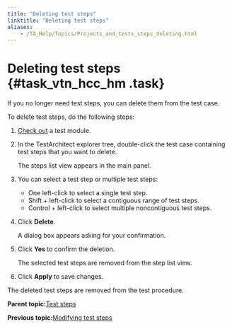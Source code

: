 ```yaml
--- 
title: "Deleting test steps"
linktitle: "Deleting test steps"
aliases: 
    - /TA_Help/Topics/Projects_and_tests_steps_deleting.html
---
```

# Deleting test steps {#task_vtn_hcc_hm .task}

If you no longer need test steps, you can delete them from the test case.

To delete test steps, do the following steps:

1.  [Check out](Project_items_checkout.html) a test module.

2.  In the TestArchitect explorer tree, double-click the test case containing test steps that you want to delete.

    The steps list view appears in the main panel.

3.  You can select a test step or multiple test steps:

    -   One left-click to select a single test step.
    -   Shift + left-click to select a contiguous range of test steps.
    -   Control + left-click to select multiple noncontiguous test steps.
4.  Click **Delete**.

    A dialog box appears asking for your confirmation.

5.  Click **Yes** to confirm the deletion.

    The selected test steps are removed from the step list view.

6.  Click **Apply** to save changes.


The deleted test steps are removed from the test procedure.

**Parent topic:**[Test steps](../../TA_Help/Topics/Projects_and_tests_steps.html)

**Previous topic:**[Modifying test steps](../../TA_Help/Topics/Projects_and_tests_steps_modifying.html)

